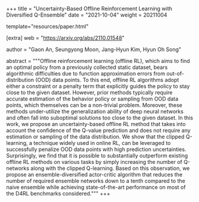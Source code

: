 +++
title = "Uncertainty-Based Offline Reinforcement Learning with Diversified   Q-Ensemble"
date = "2021-10-04"
weight = 20211004

template="resources/paper.html"

[extra]
web = "https://arxiv.org/abs/2110.01548"

author = "Gaon An, Seungyong Moon, Jang-Hyun Kim, Hyun Oh Song"

abstract = """Offline reinforcement learning (offline RL), which aims to find an optimal policy from a previously collected static dataset, bears algorithmic difficulties due to function approximation errors from out-of-distribution (OOD) data points. To this end, offline RL algorithms adopt either a constraint or a penalty term that explicitly guides the policy to stay close to the given dataset. However, prior methods typically require accurate estimation of the behavior policy or sampling from OOD data points, which themselves can be a non-trivial problem. Moreover, these methods under-utilize the generalization ability of deep neural networks and often fall into suboptimal solutions too close to the given dataset. In this work, we propose an uncertainty-based offline RL method that takes into account the confidence of the Q-value prediction and does not require any estimation or sampling of the data distribution. We show that the clipped Q-learning, a technique widely used in online RL, can be leveraged to successfully penalize OOD data points with high prediction uncertainties. Surprisingly, we find that it is possible to substantially outperform existing offline RL methods on various tasks by simply increasing the number of Q-networks along with the clipped Q-learning. Based on this observation, we propose an ensemble-diversified actor-critic algorithm that reduces the number of required ensemble networks down to a tenth compared to the naive ensemble while achieving state-of-the-art performance on most of the D4RL benchmarks considered."""
+++

